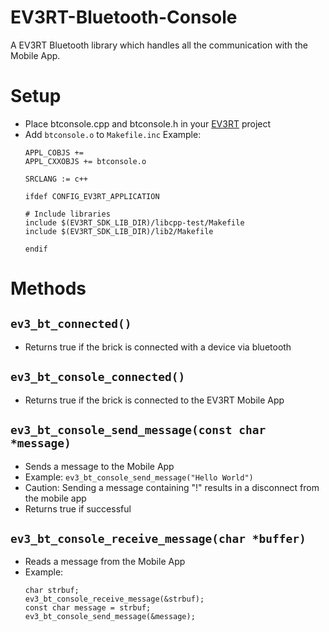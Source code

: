 # EV3RT-Bluetooth-Console
A EV3RT Bluetooth library which handles all the communication with the Mobile App.

# Setup
- Place btconsole.cpp and btconsole.h in your [EV3RT](https://ev3rt-git.github.io/about/) project
- Add `btconsole.o` to `Makefile.inc`
  Example:
  ```
  APPL_COBJS +=
  APPL_CXXOBJS += btconsole.o
  
  SRCLANG := c++
  
  ifdef CONFIG_EV3RT_APPLICATION
  
  # Include libraries
  include $(EV3RT_SDK_LIB_DIR)/libcpp-test/Makefile
  include $(EV3RT_SDK_LIB_DIR)/lib2/Makefile
  
  endif
  ```
  
# Methods

## `ev3_bt_connected()`
- Returns true if the brick is connected with a device via bluetooth

## `ev3_bt_console_connected()`
- Returns true if the brick is connected to the EV3RT Mobile App

## `ev3_bt_console_send_message(const char *message)`
- Sends a message to the Mobile App
- Example: `ev3_bt_console_send_message("Hello World")`
- Caution: Sending a message containing "!" results in a disconnect from the mobile app
- Returns true if successful

## `ev3_bt_console_receive_message(char *buffer)`
- Reads a message from the Mobile App
- Example: 
  ```
  char strbuf;
  ev3_bt_console_receive_message(&strbuf);
  const char message = strbuf;
  ev3_bt_console_send_message(&message);
  ```
